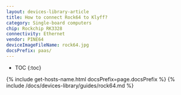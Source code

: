 ```yaml
---
layout: devices-library-article
title: How to connect Rock64 to Klyff?
category: Single-board computers
chip: Rockchip RK3328
connectivity: Ethernet
vendor: PINE64
deviceImageFileName: rock64.jpg
docsPrefix: paas/
---
```



* TOC
{:toc}

{% include get-hosts-name.html docsPrefix=page.docsPrefix %}
{% include /docs/devices-library/guides/rock64.md %}